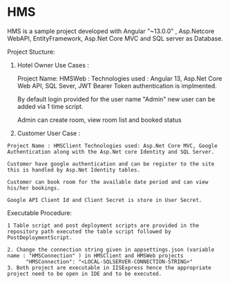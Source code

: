 # HMS
HMS is a sample project developed with Angular "~13.0.0" , Asp.Netcore WebAPI, EntityFramework, Asp.Net Core MVC and SQL server as Database.

Project Stucture:

1. Hotel Owner Use Cases :

    Project Name: HMSWeb : Technologies used : Angular 13, Asp.Net Core Web API, SQL Sever, JWT Bearer Token authentication is implmented.
  
    By default login provided for the user name "Admin" new user can be added via 1 time script.
  
    Admin can create room, view room list and booked status
  
  
  2. Customer User Case : 
  
    Project Name : HMSClient Technologies used: Asp.Net Core MVC, Google Authentication along with the Asp.Net core Identity and SQL Server.
    
    Customer have google authentication and can be register to the site this is handled by Asp.Net Identity tables.
    
    Customer can book room for the available date period and can view his/her bookings.
    
    Google API Client Id and Client Secret is store in User Secret.
    
    
   Executable Procedure:
    
    1 Table script and post deployment scripts are provided in the repository path executed the table script followed by PostDeploymentScript.
    
    2. Change the connection string given in appsettings.json (variable name : "HMSConnection" ) in HMSClient and HMSWeb projects
          "HMSConnection": "<LOCAL-SQLSERVER-CONNECTION-STRING>"
    3. Both project are executable in IISExpress hence the appropriate project need to be open in IDE and to be executed.
    
    
